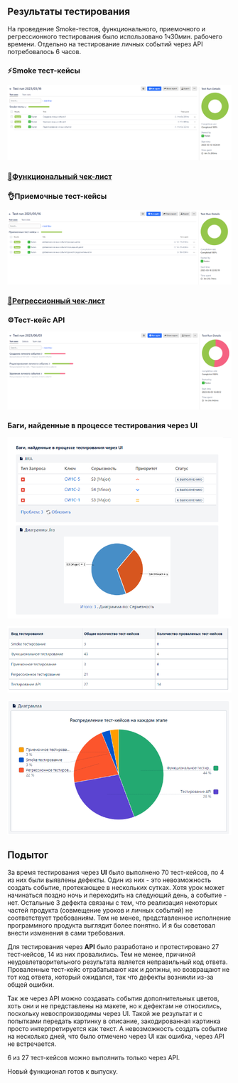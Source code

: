 ## Результаты тестирования

На проведение Smoke-тестов, функционального, приемочного и регрессионного тестирования было использовано 1ч30мин. рабочего времени. Отдельно на тестирование личных событий через API потребовалось 6 часов.


### ⚡Smoke тест-кейсы

![](/documents/pic/Result_smoke.png)

### [🔧Функциональный чек-лист](https://github.com/RuslanPir/QA_Ingener_portfolio/blob/68a348345eb811f25cf6258b0869a33cda6868a5/documents/Result_func.pdf)

### 👌Приемочные тест-кейсы

![](/documents/pic/Result_accept.png)

### [🔨Регрессионный чек-лист](https://github.com/RuslanPir/QA_Ingener_portfolio/blob/68a348345eb811f25cf6258b0869a33cda6868a5/documents/Result_rege.pdf)

### ⚙️Тест-кейс API

![](/documents/pic/Result_API.png)


### Баги, найденные в процессе тестирования через UI

![](/documents/pic/Bugs_UI.png)

![](/documents/pic/Bugs_UI-2.png)

![](/documents/pic/Quantity_TC.png)

## Подытог

За время тестирования через **UI** было выполнено 70 тест-кейсов, по 4 из них были выявлены дефекты. Один из них - это невозможность создать событие, протекающее в нескольких сутках. Хотя урок может начинаться поздно ночь и переходить на следующий день, а событие - нет. Остальные 3 дефекта связаны с тем, что реализация некоторых частей продукта (совмещение уроков и личных событий) не соответствует требованиям. Тем не менее, представленное исполнение программного продукта выглядит более понятно. И я бы советовал внести изменения в сами требования. 

Для тестирования через **API** было разработано и протестировано 27 тест-кейсов, 14 из них провалились. Тем не менее, причиной неудовлетворительного результата является неправильный код ответа. Проваленные тест-кейс отрабатывают как и должны, но возвращают не тот код ответа, который ожидался, так что дефекты возникли из-за общей ошибки. 

Так же через API можно создавать события дополнительных цветов, хоть они и не представлены на макете, но к дефектам не относились, поскольку невоспроизводимы через UI. Такой же результат и с попытками передать картинку в описание, закодированная картинка просто интерпретируется как текст. А невозможность создать событие на несколько дней, что было отмечено через UI как ошибка, через API не встречается.

6 из 27 тест-кейсов можно выполнить только через API.

Новый функционал готов к выпуску.

